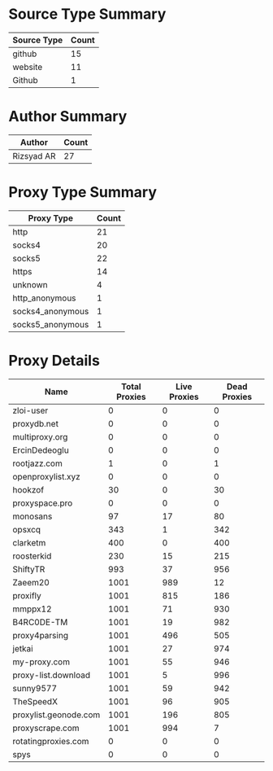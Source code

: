 # Source Type Summary

| Source Type | Count |
|-------------|-------|
| github | 15 |
| website | 11 |
| Github | 1 |


# Author Summary

| Author | Count |
|--------|-------|
| Rizsyad AR | 27 |


# Proxy Type Summary

| Proxy Type | Count |
|------------|-------|
| http | 21 |
| socks4 | 20 |
| socks5 | 22 |
| https | 14 |
| unknown | 4 |
| http_anonymous | 1 |
| socks4_anonymous | 1 |
| socks5_anonymous | 1 |


# Proxy Details

| Name | Total Proxies | Live Proxies | Dead Proxies |
|------|---------------|--------------|---------------|
| zloi-user | 0 | 0 | 0 |
| proxydb.net | 0 | 0 | 0 |
| multiproxy.org | 0 | 0 | 0 |
| ErcinDedeoglu | 0 | 0 | 0 |
| rootjazz.com | 1 | 0 | 1 |
| openproxylist.xyz | 0 | 0 | 0 |
| hookzof | 30 | 0 | 30 |
| proxyspace.pro | 0 | 0 | 0 |
| monosans | 97 | 17 | 80 |
| opsxcq | 343 | 1 | 342 |
| clarketm | 400 | 0 | 400 |
| roosterkid | 230 | 15 | 215 |
| ShiftyTR | 993 | 37 | 956 |
| Zaeem20 | 1001 | 989 | 12 |
| proxifly | 1001 | 815 | 186 |
| mmppx12 | 1001 | 71 | 930 |
| B4RC0DE-TM | 1001 | 19 | 982 |
| proxy4parsing | 1001 | 496 | 505 |
| jetkai | 1001 | 27 | 974 |
| my-proxy.com | 1001 | 55 | 946 |
| proxy-list.download | 1001 | 5 | 996 |
| sunny9577 | 1001 | 59 | 942 |
| TheSpeedX | 1001 | 96 | 905 |
| proxylist.geonode.com | 1001 | 196 | 805 |
| proxyscrape.com | 1001 | 994 | 7 |
| rotatingproxies.com | 0 | 0 | 0 |
| spys | 0 | 0 | 0 |
